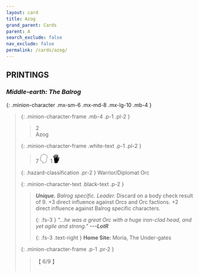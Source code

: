 ```yaml
---
layout: card
title: Azog
grand_parent: Cards
parent: A
search_exclude: false
nav_exclude: false
permalink: /cards/azog/
---
```


## PRINTINGS


### _Middle-earth: The Balrog_

{: .minion-character .mx-sm-6 .mx-md-8 .mx-lg-10 .mb-4 }
> {: .minion-character-frame .mb-4 .p-1 .pl-2 }
> > <div class="hazard-mp">2</div>
> > <div class="card-name">Azog</div>
>
> {: .minion-character-frame .white-text .p-1 .pl-2 }
> > 7 ![](/assets/images/mind.svg)&ensp;1![](/assets/images/di.svg)
>
> {: .hazard-classification .pr-2 }
> Warrior/Diplomat Orc
>
> {: .minion-character-text .black-text .p-2 }
> > _**Unique.**_ _Balrog specific._ _Leader._ Discard on a body check result of 9. +3 direct influence against Orcs and Orc factions. +2 direct influence against Balrog specific characters.   
> > 
> > {: .fs-3 } 
> > _“...he was a great Orc with a huge iron-clad head, and yet agile and strong."_ ***---&#65279;LotR***  
> > 
> > {: .fs-3 .text-right } 
> > **Home Site:** Moria, The Under-gates 
>
> {: .minion-character-frame .p-1 .pr-2 }
> > <div class="card-shield">【 6/9 】</div>
> > <div class="card-corruption-white">&nbsp;</div>
